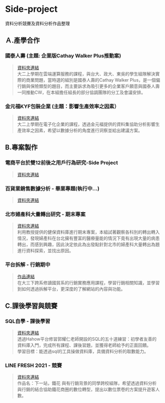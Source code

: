 # Side-project
資料分析競賽及資料分析作品整理

## Ａ.產學合作
### 國泰人壽 (主題: 企業版Cathay Walker Plus推動案)  
> [資料夾連結](https://github.com/yan-hao-yu/Project/tree/main/產學合作/國泰人壽)  
大二上學期在雲端運算服務的課程，與台大、政大、東吳的學生組隊解決實際的商業問題，當時選的組別是國泰人壽的Cathay Walker Plus，是一個偏行銷與保險類型的題目，而主要訴求為吸引更多的企業客戶願意與國泰人壽一同推動CW，在本組擔任組長的部分協調團隊的分工及會議安排。

### 金元福KYF包裝企業 (主題：影響生產效率之因素）
> [資料夾連結](https://github.com/yan-hao-yu/Project/tree/main/產學合作/金元福包裝企業)  
大二上學期在電子化企業的課程，透過金元福提供的資料集協助分析影響生產效率之因素，希望以數據分析的角度進行洞察並給出建議方案。

## B.專案製作
### 電商平台於雙12前後之用戶行為研究-Side Project
> [資料夾連結](https://github.com/yan-hao-yu/Project/tree/main/專案製作/電商平台於雙12前後之用戶行為研究)  

### 百貨業銷售數據分析 - 畢業專題(執行中...)
> [資料夾連結](https://github.com/yan-hao-yu/Project/tree/main/專案製作/百貨銷售數據分析)  

### 北市婦產科大量轉出研究 - 期末專案
> [資料夾連結](https://github.com/yan-hao-yu/Project/tree/main/專案製作/北市婦產科大量轉出研究)   
利用教授提供的健保資料庫進行期末專案，本組試著觀察各科別的轉出轉入情況，發現婦產科在台北擁有豐富的醫療量能的情況下竟有出現大量的病患轉出，而感到興趣，因此決定依此為出發點針對北市的婦產科大量轉出為題進行資料探索，並找出原因。  

### 平台拆解 - 行銷期中
> [作品連結](https://github.com/yan-hao-yu/Project/blob/main/%E5%B0%88%E6%A1%88%E8%A3%BD%E4%BD%9C/APP%E5%B9%B3%E5%8F%B0%E6%8B%86%E8%A7%A3-ZeppLife/Zepp%20Life%20%E5%B9%B3%E5%8F%B0%E6%8B%86%E8%A7%A3.pdf)  
在大三下跨系修讀國貿系的行銷實務應用課程，學習行銷相關知識，並學習到如何透過拆解平台，更深度的了解網站的內容與功能。

## C.課後學習與競賽
### SQL自學 - 課後學習
> [資料夾連結](https://github.com/yan-hao-yu/Project/tree/main/課後學習與競賽/SQL自學)  
透過Hahow平台修習郭耀仁老師開設的SQL的五十道練習：初學者友善的資料庫入門，完成所有課程、課後習題，並獲得老師給予的正面回饋。  
學習目標：能透過sql的工具操做資料庫，具備資料分析的取數能力。  

### LINE FRESH 2021 - 競賽 
> [資料夾連結](https://github.com/yan-hao-yu/Project/tree/main/課後學習與競賽/LINE_FRESH_2021)  
作品名：下一站，鐵花
與有行銷背景的同學跨校組隊，希望透過資料分析與行銷的結合協助鐵花商圈的數位轉型，提出以數位票卷的方案提升遊客人數。  

